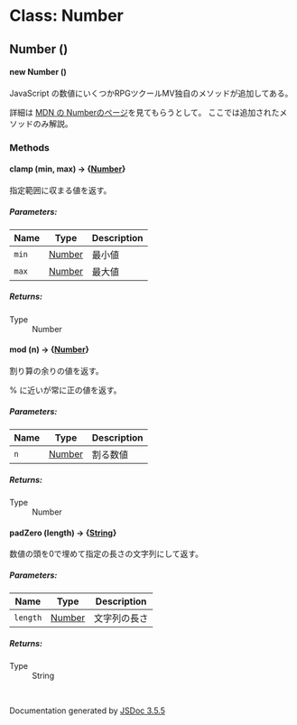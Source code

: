 # Class: Number

## Number ()

#### new Number ()

JavaScript の数値にいくつかRPGツクールMV独自のメソッドが追加してある。

詳細は [MDN の Numberのページ](https://developer.mozilla.org/ja/docs/Web/JavaScript/Reference/Global_Objects/Number)を見てもらうとして。
ここでは追加されたメソッドのみ解説。


### Methods

#### clamp (min, max) → {[Number](Number.md)}
指定範囲に収まる値を返す。

##### Parameters:

| Name | Type | Description |
| --- | --- | --- |
| `min` | [Number](Number.md) | 最小値 |
| `max` | [Number](Number.md) | 最大値 |

##### Returns:

<dl>
    <dt> Type </dt>
    <dd>
        <span> Number </span>
    </dd>
</dl>

#### mod (n) → {[Number](Number.md)}
割り算の余りの値を返す。

% に近いが常に正の値を返す。

##### Parameters:

| Name | Type | Description |
| --- | --- | --- |
| `n` | [Number](Number.md) | 割る数値 |

##### Returns:

<dl>
    <dt> Type </dt>
    <dd>
        <span>Number</span>
    </dd>
</dl>


#### padZero (length) → {[String](String.md)}
数値の頭を0で埋めて指定の長さの文字列にして返す。

##### Parameters:

| Name | Type | Description |
| --- | --- | --- |
| `length` | [Number](Number.md) | 文字列の長さ |

##### Returns:
<dl>
    <dt> Type </dt>
    <dd>
        <span> String </span>
    </dd>
</dl>
 <br>

  Documentation generated by [JSDoc 3.5.5](https://github.com/jsdoc3/jsdoc)
